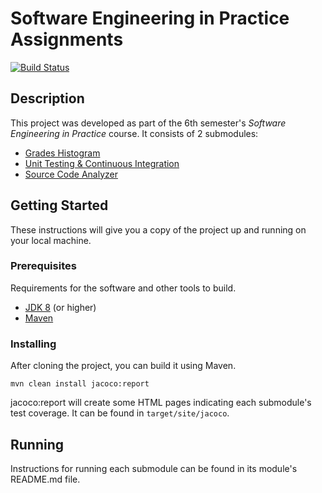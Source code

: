 # Software Engineering in Practice Assignments 
[![Build Status](https://travis-ci.com/nataliaKat/Software-Engineering-in-Practice-Assignments.svg?token=iY1fJBpUxUyzkKBhyQE6&branch=development)](https://travis-ci.com/nataliaKat/Software-Engineering-in-Practice-Assignments)

## Description

This project was developed as part of the 6th semester's <i>Software Engineering in Practice</i> course.
It consists of 2 submodules:
 * [Grades Histogram](https://github.com/nataliaKat/Software-Engineering-in-Practice-Assignments/tree/main/gradeshistogram)
 * [Unit Testing & Continuous Integration](https://github.com/nataliaKat/Software-Engineering-in-Practice-Assignments/tree/development/unittesting)
 * [Source Code Analyzer](https://github.com/nataliaKat/Software-Engineering-in-Practice-Assignments/tree/development/sourcecodeanalyzer)

## Getting Started

These instructions will give you a copy of the project up and running on
your local machine.

### Prerequisites

Requirements for the software and other tools to build.
- [JDK 8](https://www.oracle.com/java/technologies/javase/javase-jdk8-downloads.html) (or higher)
- [Maven](https://maven.apache.org/)

### Installing

After cloning the project, you can build it using Maven.

    mvn clean install jacoco:report

jacoco:report will create some HTML pages indicating each submodule's test coverage. It can be found in 
<code>target/site/jacoco</code>.

## Running

Instructions for running each submodule can be found in its module's README.md file.
